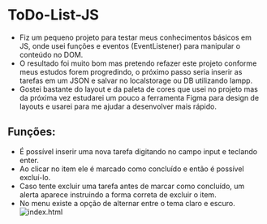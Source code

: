 # ToDo-List-JS  
 - Fiz um pequeno projeto para testar meus conhecimentos básicos em JS, onde usei funções e eventos (EventListener) para manipular o conteúdo no DOM.  
 - O resultado foi muito bom mas pretendo refazer este projeto conforme meus estudos forem progredindo, o próximo passo seria inserir as tarefas em um JSON e salvar no localstorage ou DB utilizando lampp.  
 - Gostei bastante do layout e da paleta de cores que usei no projeto mas da próxima vez estudarei um pouco a ferramenta Figma para design de layouts e usarei para me ajudar a desenvolver mais rápido.  
## Funções:  
  - É possível inserir uma nova tarefa digitando no campo input e teclando enter.  
  - Ao clicar no item ele é marcado como concluído e então é possível excluí-lo.  
  - Caso tente excluir uma tarefa antes de marcar como concluído, um alerta aparece instruindo a forma correta de excluir o item.  
  - No menu existe a opção de alternar entre o tema claro e escuro.  
  ![index.html](telaToDoList.png)  